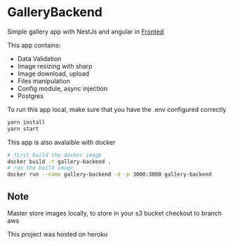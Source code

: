 # GalleryBackend

Simple gallery app with NestJs and angular in [Fronted](https://github.com/gary94746/gallery-angular)

This app contains:
- Data Validation
- Image resizing with sharp
- Image download, upload
- Files manipulation
- Config module, async injection
- Postgres

To run this app local, make sure that you have the .env configured correctly
``` bash
yarn install
yarn start
```

This app is also avalaible with docker
```bash
# first build the docker image
docker build -t gallery-backend .
# run the build image
docker run --name gallery-backend -d -p 3000:3000 gallery-backend
```

## Note
Master store images locally, to store in your s3 bucket checkout to branch aws

This project was hosted on heroku
